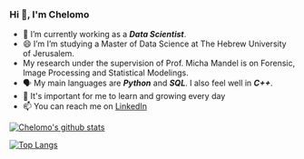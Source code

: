 ### Hi 👋, I'm Chelomo


- 🔭 I’m currently working as a ***Data Scientist***.
- 😄 I’m I’m studying a Master of Data Science at The Hebrew University of Jerusalem.
-  My research under the supervision of Prof. Micha Mandel is on Forensic, Image Processing and Statistical Modelings.
- 🗣️ My main languages are ***Python*** and ***SQL***. I also feel well in ***C++***.  
- 🌱 It's important for me to learn and growing every day
- 📫 You can reach me on  [LinkedIn](https://www.linkedin.com/in/chelomo-lubliner/)


[![Chelomo's github stats](https://github-readme-stats.vercel.app/api?username=ChelomoLubliner&count_private=true&show_icons=true&theme=radical&hide_rank=false)](https://github.com/ChelomoLubliner/github-readme-stats)

[![Top Langs](https://github-readme-stats.vercel.app/api/top-langs/?username=ChelomoLubliner)](https://github.com/ChelomoLubliner/github-readme-stats)

